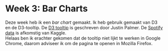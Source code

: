 # Week 3: Bar Charts
Deze week heb ik een *bar chart* gemaakt.
Ik heb gebruik gemaakt van D3 en de D3-tooltip.
De [D3 tooltip](https://github.com/Caged/d3-tip) is geschreven door Justin Palmer.
De [Spotify data](https://www.kaggle.com/nadintamer/top-spotify-tracks-of-2018/version/1) is afkomstig van Kaggle.<br>
Helaas ben ik erachter gekomen dat de tooltip niet lijkt te werken in Google Chrome, daarom adviseer ik om de pagina te openen in Mozilla Firefox.
